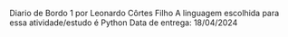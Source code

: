 Diario de Bordo 1 por Leonardo Côrtes Filho
A linguagem escolhida para essa atividade/estudo é Python
Data de entrega: 18/04/2024
